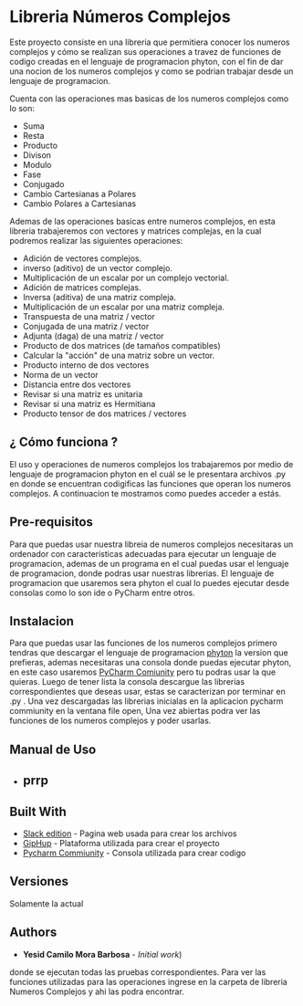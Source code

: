 # Libreria Números Complejos

Este proyecto consiste en una libreria que permitiera conocer los numeros complejos y cómo se realizan sus operaciones a travez de funciones de codigo creadas en el lenguaje de programacion phyton, con el fin de dar una nocion de los numeros complejos y como se podrian trabajar desde un lenguaje de programacion.

Cuenta con las operaciones mas basicas de los numeros complejos como lo son:

 * Suma 
 * Resta
 * Producto 
 * Divison
 * Modulo 
 * Fase
 * Conjugado
 * Cambio Cartesianas a Polares
 * Cambio Polares a Cartesianas

Ademas de las operaciones basicas entre numeros complejos, en esta libreria trabajeremos con vectores y matrices complejas, en la cual podremos realizar las siguientes operaciones:

* Adición de vectores complejos.
* inverso (aditivo) de un vector complejo.
* Multiplicación de un escalar por un complejo vectorial.
* Adición de matrices complejas.
* Inversa (aditiva) de una matriz compleja.
* Multiplicación de un escalar por una matriz compleja.
* Transpuesta de una matriz / vector
* Conjugada de una matriz / vector
* Adjunta (daga) de una matriz / vector
* Producto de dos matrices (de tamaños compatibles)
* Calcular la "acción" de una matriz sobre un vector.
* Producto interno de dos vectores
* Norma de un vector
* Distancia entre dos vectores
* Revisar si una matriz es unitaria
* Revisar si una matriz es Hermitiana
* Producto tensor de dos matrices / vectores

## ¿ Cómo funciona ?
El uso y operaciones de numeros complejos los trabajaremos por medio de lenguaje de programacion phyton en el cuál se le presentara archivos .py en donde se encuentran codigificas las funciones que operan los numeros complejos. A continuacion te mostramos como puedes acceder a estás.

## Pre-requisitos
Para que puedas usar nuestra libreia de numeros complejos necesitaras un ordenador con caracteristicas adecuadas para ejecutar un lenguaje de programacion, ademas de un programa en el cual puedas usar el lenguaje de programacion, donde podras usar nuestras librerias.
El lenguaje de programacion que usaremos sera phyton el cual lo puedes ejecutar desde consolas como lo son ide o PyCharm entre otros.

## Instalacion
Para que puedas usar las funciones de los numeros complejos primero tendras que descargar el lenguaje de programacion [phyton](https://www.python.org/downloads/) la version que prefieras, ademas necesitaras una consola donde puedas ejecutar phyton, en este caso usaremos [PyCharm Comiunity](https://www.jetbrains.com/es-es/pycharm/download/#section=windows) pero tu podras usar la que quieras.
Luego de tener lista la consola descargue las librerias correspondientes que deseas usar, estas se caracterizan por terminar en .py . Una vez descargadas las librerias inicialas en la aplicacion pycharm commiunity en la ventana file open, Una vez abiertas podra ver las funciones de los numeros complejos y poder usarlas.

## Manual de Uso
 * ## prrp


## Built With

* [Slack edition](https://stackedit.io/app#) - Pagina web usada para crear los archivos
* [GipHup](https://desktop.github.com/) - Plataforma utilizada para crear el proyecto
* [Pycharm Commiunity](https://www.jetbrains.com/es-es/pycharm/download/#section=windows) - Consola utilizada para crear codigo

## Versiones
Solamente la actual

## Authors

* **Yesid Camilo Mora Barbosa** - *Initial work*)

donde se ejecutan todas las pruebas correspondientes. Para ver las funciones utilizadas para las operaciones ingrese en la carpeta de libreria Numeros Complejos y ahi las podra encontrar.


